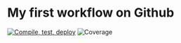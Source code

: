 # My first workflow on Github

[![Compile, test, deploy](https://github.com/ScaryBobo/day12_giphy/actions/workflows/main.yaml/badge.svg)](https://github.com/ScaryBobo/day12_giphy/actions/workflows/main.yaml)
![Coverage](https://scarybobo.sgp1.digitaloceanspaces.com/coverage/day12_giphy/jacoco.svg)
